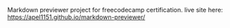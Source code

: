 Markdown previewer project for freecodecamp certification.
live site here:
https://apel1151.github.io/markdown-previewer/
